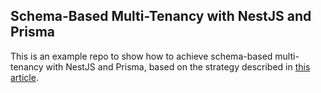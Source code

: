 
## Schema-Based Multi-Tenancy with NestJS and Prisma

This is an example repo to show how to achieve schema-based multi-tenancy with NestJS and Prisma, based on the strategy described in [this article](https://darioielardi.dev/schema-based-multi-tenancy-with-nestjs-and-prisma).
